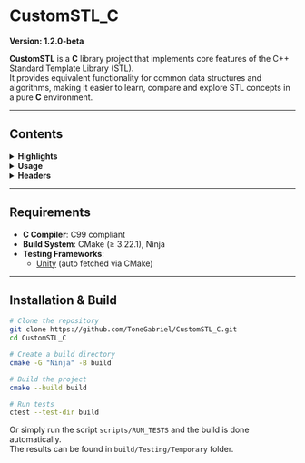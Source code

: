 # CustomSTL_C

**Version: 1.2.0-beta**

**CustomSTL** is a **C** library project that implements core features of the C++ Standard Template Library (STL).  
It provides equivalent functionality for common data structures and algorithms, making it easier to learn, compare and explore STL concepts in a pure **C** environment.

---

## Contents

<details>
<summary><b>Highlights</b></summary>

- Custom STL containers and algorithms have similar functionality to the ones provided by C++ STL standard library.
- Fully type-safe – Templates ensure strict type correctness, avoiding unsafe casting between container types or elements.
- Automatic memory management – Elements are automatically managed and destroyed via default or user-provided functions.
- Consistent, easy-to-learn API – Container and algorithm usage follows a uniform design similar to C++ STL. Simply include the headers.
- No callback functions - Template behavior is achieved via macros. That allows functions to be executed directly, avoiding the overhead of stored callback functions.
- Well-tested – The project includes unit tests and builds the corresponding test executables.

</details>
<!-- END Highlights -->

<details>
<summary><b>Usage</b></summary>

STL C library - the user must declare the desired container or functions via macros and provide a custom name prefix and the desired type.  
Some containers may need additional parameters (e.g. `c_priority_queue.h` needs a function to compare values).  

For common types and pointers is required to use this macro before any other STL definition in order to define basic memory management behavior and operations:
- `DEFINE_DEFAULT_TYPE_PUBLIC_MEMBERS`  

```C
#include "custom/c_priority_queue.h"

DEFINE_DEFAULT_TYPE_PUBLIC_MEMBERS(unsigned int, myuint_t)      // myuint_t is the typedef alias for desired type (use it in container definition)
DEFINE_GENERIC_PRIORITY_QUEUE(UIntPQ, myuint_t, myuint_t_less)  // myuint_t_less was generated by previous macro

int main()
{
    UIntPQ myUIntPQInstance = UIntPQ_create();

    myuint_t val;

    val = 3;
    UIntPQ_insert_copy(&myUIntPQInstance, &val);

    val = 1;
    UIntPQ_insert_copy(&myUIntPQInstance, &val);

    val = 2;
    UIntPQ_insert_copy(&myUIntPQInstance, &val);

    while (!UIntPQ_empty(&myUIntPQInstance))
    {
      printf("Value: %d\n", *UIntPQ_peek(&myUIntPQInstance));
      UIntPQ_pop(&myUIntPQInstance);
    }

    UIntPQ_destroy(&myUIntPQInstance);

    return 0;
}

// Prints:
// Value: 1
// Value: 2
// Value: 3

```

For custom structures is required to use the following macros in order to define custom memory management behavior:
- `DECLARE_CUSTOM_TYPE_PUBLIC_MEMBER_CREATE`
- `DECLARE_CUSTOM_TYPE_PUBLIC_MEMBER_DESTROY`
- `DECLARE_CUSTOM_TYPE_PUBLIC_MEMBER_COPY`
- `DECLARE_CUSTOM_TYPE_PUBLIC_MEMBER_MOVE`
- `DECLARE_CUSTOM_TYPE_PUBLIC_MEMBER_EQUALS`

```C
#include "custom/c_vector.h"

// define custom struct
typedef struct
{
    int a;
    int* b;
} MyStruct;

// define custom memory management behavior

// custom create
DECLARE_CUSTOM_TYPE_PUBLIC_MEMBER_CREATE(MyStruct)
{
    return (MyStruct){
        .a = 0,
        .b = NULL
    };
}

// custom destroy
DECLARE_CUSTOM_TYPE_PUBLIC_MEMBER_DESTROY(MyStruct)
{
    if (target->b)
        free(target->b);
}

// custom copy
DECLARE_CUSTOM_TYPE_PUBLIC_MEMBER_COPY(MyStruct)
{
    if (dest == source) return;

    dest->a = source->a;

    if (dest->b)
        free(dest->b);

    if (source->b)
    {
        dest->b = (int*)malloc(sizeof(int));
        *dest->b = *source->b;
    }
    else
        dest->b = NULL;
}

// custom move
DECLARE_CUSTOM_TYPE_PUBLIC_MEMBER_MOVE(MyStruct)
{
    if (dest == source) return;

    *dest = *source;
    source->a = 0;
    source->b = NULL;
}

// custom equals
DECLARE_CUSTOM_TYPE_PUBLIC_MEMBER_EQUALS(MyStruct)
{
    return left->a == right->a && left->b == right->b;
}

// define the vector for the struct
DEFINE_GENERIC_VECTOR(MyStructVector, MyStruct)

int main()
{
    MyStructVector vec = MyStructVector_create();
    MyStruct s = MyStruct_create();

    s.a = 1;
    MyStructVector_push_back_copy(&vec, &s);

    s.a = 2;
    MyStructVector_push_back_copy(&vec, &s);

    s.a = 3;
    MyStructVector_push_back_copy(&vec, &s);

    size_t size = MyStructVector_size(&vec);
    for (size_t i = 0; i < size; ++i)
        printf("Value: %d\n", MyStructVector_element_at(&vec, i)->a);

    MyStructVector_destroy(&vec);
    MyStruct_destroy(&s);

    return 0;
}

// Prints:
// Value: 1
// Value: 2
// Value: 3

```

</details>
<!-- END Usage -->

<details>
<summary><b>Headers</b></summary>

- `c_list` - `c_vector` - `c_queue` - `c_priority_queue` - `c_stack` - `c_pair` - `c_unordered_map` - `c_unordered_set`
- `c_utility`

</details>
<!-- END C Headers -->

---

## Requirements

- **C Compiler**: C99 compliant
- **Build System**: CMake (≥ 3.22.1), Ninja  
- **Testing Frameworks**:   
  - [Unity](https://github.com/ThrowTheSwitch/Unity) (auto fetched via CMake)  

---

## Installation & Build

```bash
# Clone the repository
git clone https://github.com/ToneGabriel/CustomSTL_C.git
cd CustomSTL_C

# Create a build directory
cmake -G "Ninja" -B build

# Build the project
cmake --build build

# Run tests
ctest --test-dir build
```

Or simply run the script `scripts/RUN_TESTS` and the build is done automatically.   
The results can be found in `build/Testing/Temporary` folder.
